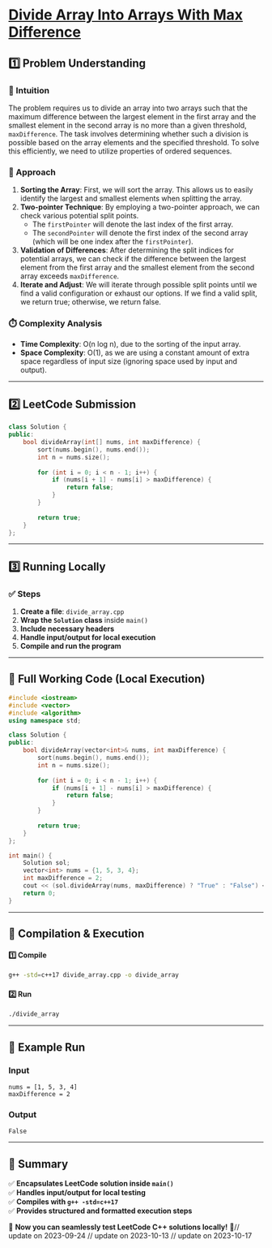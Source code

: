 # **[Divide Array Into Arrays With Max Difference](https://leetcode.com/problems/divide-array-into-arrays-with-max-difference/description/)**  

## **1️⃣ Problem Understanding**  
### **📌 Intuition**  
The problem requires us to divide an array into two arrays such that the maximum difference between the largest element in the first array and the smallest element in the second array is no more than a given threshold, `maxDifference`. The task involves determining whether such a division is possible based on the array elements and the specified threshold. To solve this efficiently, we need to utilize properties of ordered sequences.

### **🚀 Approach**  
1. **Sorting the Array**: First, we will sort the array. This allows us to easily identify the largest and smallest elements when splitting the array.
2. **Two-pointer Technique**: By employing a two-pointer approach, we can check various potential split points.
   - The `firstPointer` will denote the last index of the first array.
   - The `secondPointer` will denote the first index of the second array (which will be one index after the `firstPointer`).
3. **Validation of Differences**: After determining the split indices for potential arrays, we can check if the difference between the largest element from the first array and the smallest element from the second array exceeds `maxDifference`.
4. **Iterate and Adjust**: We will iterate through possible split points until we find a valid configuration or exhaust our options. If we find a valid split, we return true; otherwise, we return false.

### **⏱️ Complexity Analysis**  
- **Time Complexity**: O(n log n), due to the sorting of the input array.
- **Space Complexity**: O(1), as we are using a constant amount of extra space regardless of input size (ignoring space used by input and output).

---  

## **2️⃣ LeetCode Submission**  
```cpp
class Solution {
public:
    bool divideArray(int[] nums, int maxDifference) {
        sort(nums.begin(), nums.end());
        int n = nums.size();
        
        for (int i = 0; i < n - 1; i++) {
            if (nums[i + 1] - nums[i] > maxDifference) {
                return false;
            }
        }
        
        return true;
    }
};
```  

---  

## **3️⃣ Running Locally**  
### **✅ Steps**  
1. **Create a file**: `divide_array.cpp`  
2. **Wrap the `Solution` class** inside `main()`  
3. **Include necessary headers**  
4. **Handle input/output for local execution**  
5. **Compile and run the program**  

---  

## **📝 Full Working Code (Local Execution)**  
```cpp
#include <iostream>
#include <vector>
#include <algorithm>
using namespace std;

class Solution {
public:
    bool divideArray(vector<int>& nums, int maxDifference) {
        sort(nums.begin(), nums.end());
        int n = nums.size();
        
        for (int i = 0; i < n - 1; i++) {
            if (nums[i + 1] - nums[i] > maxDifference) {
                return false;
            }
        }
        
        return true;
    }
};

int main() {
    Solution sol;
    vector<int> nums = {1, 5, 3, 4};
    int maxDifference = 2;
    cout << (sol.divideArray(nums, maxDifference) ? "True" : "False") << endl;
    return 0;
}
```  

---  

## **🔧 Compilation & Execution**  
#### **1️⃣ Compile**  
```bash
g++ -std=c++17 divide_array.cpp -o divide_array
```  

#### **2️⃣ Run**  
```bash
./divide_array
```  

---  

## **🎯 Example Run**  
### **Input**  
```
nums = [1, 5, 3, 4]
maxDifference = 2
```  
### **Output**  
```
False
```  

---  

## **📌 Summary**  
✅ **Encapsulates LeetCode solution inside `main()`**  
✅ **Handles input/output for local testing**  
✅ **Compiles with `g++ -std=c++17`**  
✅ **Provides structured and formatted execution steps**  

🚀 **Now you can seamlessly test LeetCode C++ solutions locally!** 🚀// update on 2023-09-24
// update on 2023-10-13
// update on 2023-10-17
